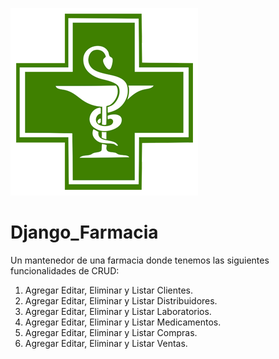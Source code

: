 ![Image of Yaktocat](https://github.com/cluco91/Django_Farmacia/blob/master/farmacia.png)

# Django_Farmacia

Un mantenedor de una farmacia donde tenemos las siguientes funcionalidades de CRUD:

1. Agregar Editar, Eliminar y Listar Clientes.
2. Agregar Editar, Eliminar y Listar Distribuidores.
3. Agregar Editar, Eliminar y Listar Laboratorios.
4. Agregar Editar, Eliminar y Listar Medicamentos.
5. Agregar Editar, Eliminar y Listar Compras.
6. Agregar Editar, Eliminar y Listar Ventas.

